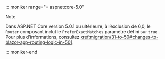 ::: moniker range="= aspnetcore-5.0"

> [!NOTE]
> Dans ASP.NET Core version 5.0.1 ou ultérieure, à l’exclusion de 6,0, le `Router` composant inclut le `PreferExactMatches` paramètre défini sur `true` . Pour plus d’informations, consultez <xref:migration/31-to-50#changes-to-blazor-app-routing-logic-in-501>.

::: moniker-end
